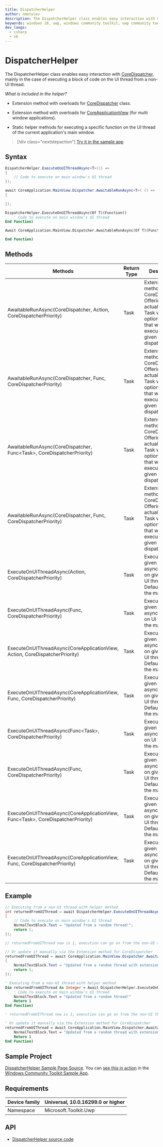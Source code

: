```yaml
---
title: DispatcherHelper
author: nmetulev
description: The DispatcherHelper class enables easy interaction with CoreDispatcher, mainly in the case of executing a block of code on the UI thread from a non-UI thread.
keywords: windows 10, uwp, windows community toolkit, uwp community toolkit, uwp toolkit, DispatcherHelper
dev_langs:
  - csharp
  - vb
---
```


# DispatcherHelper

The DispatcherHelper class enables easy interaction with [CoreDispatcher](https://msdn.microsoft.com/en-us/library/windows/apps/windows.ui.core.coredispatcher.aspx), mainly in the case of executing a block of code on the UI thread from a non-UI thread.

_What is included in the helper?_

- Extension method with overloads for [CoreDispatcher](https://msdn.microsoft.com/en-us/library/windows/apps/windows.ui.core.coredispatcher.aspx) class.

- Extension method with overloads for [CoreApplicationView](https://msdn.microsoft.com/en-us/library/windows/apps/windows.applicationmodel.core.coreapplicationview.aspx) (for multi window applications).

- Static helper methods for executing a specific function on the UI thread of the current application's main window.

> [!div class="nextstepaction"]
> [Try it in the sample app](uwpct://Helpers?sample=DispatcherHelper)

## Syntax

```csharp
DispatcherHelper.ExecuteOnUIThreadAsync<T>(() =>
{
    // Code to execute on main window's UI thread
});

await CoreApplication.MainView.Dispatcher.AwaitableRunAsync<T>( () =>
{
    
});
```
```vb
DispatcherHelper.ExecuteOnUIThreadAsync(Of T)(Function()
    ' Code to execute on main window's UI thread
End Function)

Await CoreApplication.MainView.Dispatcher.AwaitableRunAsync(Of T)(Function()

End Function)
```

## Methods

|                                      Methods                                       | Return Type |                                                                Description                                                                |
|------------------------------------------------------------------------------------|-------------|-------------------------------------------------------------------------------------------------------------------------------------------|
|         AwaitableRunAsync(CoreDispatcher, Action, CoreDispatcherPriority)          |    Task     | Extension method for CoreDispatcher. Offering an actual awaitable Task with optional result that will be executed on the given dispatcher |
|          AwaitableRunAsync(CoreDispatcher, Func, CoreDispatcherPriority)           |    Task     | Extension method for CoreDispatcher. Offering an actual awaitable Task with optional result that will be executed on the given dispatcher |
|      AwaitableRunAsync(CoreDispatcher, Func<Task<T>>, CoreDispatcherPriority)      |   Task<T>   | Extension method for CoreDispatcher. Offering an actual awaitable Task with optional result that will be executed on the given dispatcher |
|          AwaitableRunAsync(CoreDispatcher, Func, CoreDispatcherPriority)           |   Task<T>   | Extension method for CoreDispatcher. Offering an actual awaitable Task with optional result that will be executed on the given dispatcher |
|               ExecuteOnUIThreadAsync(Action, CoreDispatcherPriority)               |    Task     |                    Execute the given function asynchronously on given view's UI thread. Default view is the main view                     |
|                ExecuteOnUIThreadAsync(Func, CoreDispatcherPriority)                |    Task     |                                  Execute the given function asynchronously on UI thread of the main view                                  |
|    ExecuteOnUIThreadAsync(CoreApplicationView, Action, CoreDispatcherPriority)     |    Task     |                    Execute the given function asynchronously on given view's UI thread. Default view is the main view                     |
|     ExecuteOnUIThreadAsync(CoreApplicationView, Func, CoreDispatcherPriority)      |    Task     |                    Execute the given function asynchronously on given view's UI thread. Default view is the main view                     |
|           ExecuteOnUIThreadAsync(Func<Task<T>>, CoreDispatcherPriority)            |   Task<T>   |                                  Execute the given function asynchronously on UI thread of the main view                                  |
|              ExecuteOnUIThreadAsync(Func<T>, CoreDispatcherPriority)               |   Task<T>   |                    Execute the given function asynchronously on given view's UI thread. Default view is the main view                     |
| ExecuteOnUIThreadAsync(CoreApplicationView, Func<Task<T>>, CoreDispatcherPriority) |   Task<T>   |                    Execute the given function asynchronously on given view's UI thread. Default view is the main view                     |
|     ExecuteOnUIThreadAsync(CoreApplicationView, Func, CoreDispatcherPriority)      |   Task<T>   |                    Execute the given function asynchronously on given view's UI thread. Default view is the main view                     |

## Example

```csharp
// Executing from a non-UI thread with helper method
int returnedFromUIThread = await DispatcherHelper.ExecuteOnUIThreadAsync<int>(() =>
{
    // Code to execute on main window's UI thread
    NormalTextBlock.Text = "Updated from a random thread!";
    return 1;
});

// returnedFromUIThread now is 1, execution can go on from the non-UI thread

// Or update it manually via the Extension method for CoreDispatcher
returnedFromUIThread = await CoreApplication.MainView.Dispatcher.AwaitableRunAsync<int>(() =>
{
    NormalTextBlock.Text = "Updated from a random thread with extension method!";
    return 1;
});
```
```vb
' Executing from a non-UI thread with helper method
Dim returnedFromUIThread As Integer = Await DispatcherHelper.ExecuteOnUIThreadAsync(Of Integer)(Function()
    ' Code to execute on main window's UI thread
    NormalTextBlock.Text = "Updated from a random thread!"
    Return 1
End Function)

' returnedFromUIThread now is 1, execution can go on from the non-UI thread

' Or update it manually via the Extension method for CoreDispatcher
returnedFromUIThread = Await CoreApplication.MainView.Dispatcher.AwaitableRunAsync(Of Integer)(Function()
    NormalTextBlock.Text = "Updated from a random thread with extension method!"
    Return 1
End Function)
```

## Sample Project

[DispatcherHelper Sample Page Source](https://github.com/Microsoft/WindowsCommunityToolkit//tree/master/Microsoft.Toolkit.Uwp.SampleApp/SamplePages/DispatcherHelper). You can [see this in action](uwpct://Helpers?sample=DispatcherHelper) in the [Windows Community Toolkit Sample App](https://aka.ms/uwptoolkitapp).

## Requirements

| Device family | Universal, 10.0.16299.0 or higher |
| --- | --- |
| Namespace | Microsoft.Toolkit.Uwp |

## API

* [DispatcherHelper source code](https://github.com/Microsoft/WindowsCommunityToolkit//blob/master/Microsoft.Toolkit.Uwp/Helpers/DispatcherHelper.cs)
